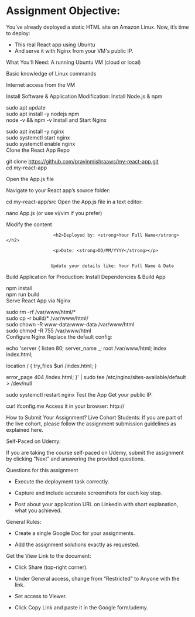 
# Assignment Objective:

You’ve already deployed a static HTML site on Amazon Linux. Now, it’s time to deploy:

- This real React app using Ubuntu
- And serve it with Nginx from your VM's public IP.


What You'll Need:
A running Ubuntu VM (cloud or local)

Basic knowledge of Linux commands

Internet access from the VM


Install Software & Application Modification:
Install Node.js & npm

sudo apt update  
sudo apt install -y nodejs npm  
node -v && npm -v
Install and Start Nginx

sudo apt install -y nginx  
sudo systemctl start nginx  
sudo systemctl enable nginx  
Clone the React App Repo

git clone https://github.com/pravinmishraaws/my-react-app.git  
cd my-react-app  


Open the App.js file

Navigate to your React app’s source folder:

cd my-react-app/src
Open the App.js file in a text editor:

nano App.js
(or use vi/vim if you prefer)

Modify the content

                      <h2>Deployed by: <strong>Your Full Name</strong></h2>

                      <p>Date: <strong>DD/MM/YYYY</strong></p>


                     Update your details like: Your Full Name & Date



Build Application for Production:
Install Dependencies & Build App

npm install  
npm run build  
Serve React App via Nginx

sudo rm -rf /var/www/html/*  
sudo cp -r build/* /var/www/html/  
sudo chown -R www-data:www-data /var/www/html  
sudo chmod -R 755 /var/www/html  
Configure Nginx
Replace the default config:

echo 'server {
  listen 80;
  server_name _;
  root /var/www/html;
  index index.html;
 
  location / {
    try_files $uri /index.html;
  }
 
  error_page 404 /index.html;
}' | sudo tee /etc/nginx/sites-available/default > /dev/null
 
sudo systemctl restart nginx
Test the App
Get your public IP:

curl ifconfig.me
Access it in your browser:
http://<your-public-ip>


How to Submit Your Assignment?
Live Cohort Students:
If you are part of the live cohort, please follow the assignment submission guidelines as explained here.



Self-Paced on Udemy:

If you are taking the course self-paced on Udemy, submit the assignment by clicking “Next” and answering the provided questions.


Questions for this assignment
- Execute the deployment task correctly.

- Capture and include accurate screenshots for each key step.

- Post about your application URL on LinkedIn with short explanation, what you achieved.


General Rules:

- Create a single Google Doc for your assignments.

- Add the assignment solutions exactly as requested.


Get the View Link to the document:

- Click Share (top-right corner).

- Under General access, change from “Restricted” to Anyone with the link.

- Set access to Viewer.

- Click Copy Link and paste it in the Google form/udemy.